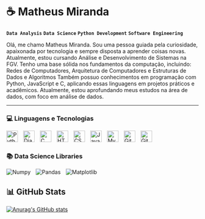 # ☕️ Matheus Miranda

**`Data Analysis`** **`Data Science`** **`Python Development`** **`Software Engineering`**

Olá, me chamo Matheus Miranda. Sou uma pessoa guiada pela curiosidade, apaixonada por tecnologia e sempre disposta a aprender coisas novas.
Atualmente, estou cursando Análise e Desenvolvimento de Sistemas na FGV.
Tenho uma base sólida nos fundamentos da computação, incluindo: Redes de Computadores, Arquitetura de Computadores e Estruturas de Dados e Algoritmos
Também possuo conhecimentos em programação com Python, JavaScript e C, aplicando essas linguagens em projetos práticos e acadêmicos.
Atualmente, estou aprofundando meus estudos na área de dados, com foco em análise de dados.

---

### 💻 Linguagens e Tecnologias

<img 
    alt="Python" 
    title="Python"
    width="30px" 
    style="padding-right: 10px;" 
    src="https://cdn.jsdelivr.net/gh/devicons/devicon@latest/icons/python/python-original.svg" 
/>
<img 
    alt="Django" 
    title="Django"
    width="30px" 
    style="padding-right: 10px;" 
    src="https://devicon-website.vercel.app/api/django/plain.svg?color=%23176D4C" 
/>
<img 
    alt="C" 
    title="C"
    width="30px" 
    style="padding-right: 10px;" 
    src="https://devicon-website.vercel.app/api/c/original.svg" 
/>
<img 
    alt="HTML"
    title="HTML" 
    width="30px" 
    style="padding-right: 10px;" 
    src="https://cdn.jsdelivr.net/gh/devicons/devicon@latest/icons/html5/html5-original.svg" 
/>
<img 
    alt="CSS" 
    title="CSS"
    width="30px" 
    style="padding-right: 10px;" 
    src="https://cdn.jsdelivr.net/gh/devicons/devicon@latest/icons/css3/css3-original.svg" 
/>
<img 
    alt="JavaScript" 
    title="JavaScript"
    width="30px" 
    style="padding-right: 10px;" 
    src="https://cdn.jsdelivr.net/gh/devicons/devicon@latest/icons/javascript/javascript-original.svg" 
/>
<img 
    alt="MySQL" 
    title="MySQL"
    width="30px" 
    style="padding-right: 10px;" 
    src="https://devicon-website.vercel.app/api/mysql/original-wordmark.svg"
/>
<img 
    alt="Git" 
    title="Git"
    width="30px" 
    style="padding-right: 10px;" 
    src="https://cdn.jsdelivr.net/gh/devicons/devicon@latest/icons/git/git-original.svg" 
/>
<img 
    alt="Github" 
    title="Github"
    width="30px" 
    style="padding-right: 10px;" 
    src="https://devicon-website.vercel.app/api/github/original.svg?color=%23FFFFFF" 
/>

### 📚 Data Science Libraries

<img 
    alt="Numpy" 
    title="Numpy" 
    style="padding-right: 10px;" 
    src="https://img.shields.io/badge/numpy-%23013243.svg?style=for-the-badge&logo=numpy&logoColor=white" 
/>
<img 
    alt="Pandas" 
    title="Pandas" 
    style="padding-right: 10px;" 
    src="https://img.shields.io/badge/pandas-%23150458.svg?style=for-the-badge&logo=pandas&logoColor=white" 
/>
<img 
    alt="Matplotlib" 
    title="Matplotlib" 
    style="padding-right: 10px;" 
    src="https://img.shields.io/badge/Matplotlib-%23ffffff.svg?style=for-the-badge&logo=Matplotlib&logoColor=black" 
/>

## 📊 GitHub Stats

[![Anurag's GitHub stats](https://github-readme-stats.vercel.app/api?username=matheusmi2&show_icons=true&theme=omni&include_all_commits=true)](https://github.com/anuraghazra/github-readme-stats)
